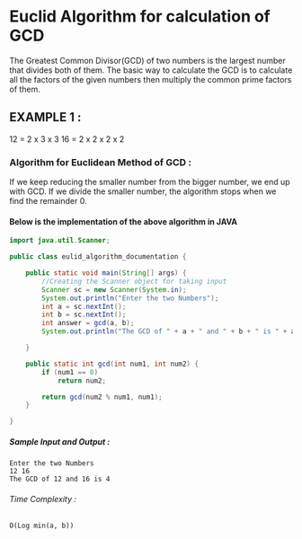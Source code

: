 # Euclid Algorithm for calculation of GCD

The Greatest Common Divisor(GCD) of two numbers is the largest number that divides 
both of them.
The basic way to calculate the GCD is to calculate all the factors of the given numbers then multiply the common prime factors of them.

## EXAMPLE 1 :
12 = 2 x 3 x 3
16 = 2 x 2 x 2 x 2

### Algorithm for Euclidean Method of GCD :

If we keep reducing the smaller number from the bigger number, we end up with GCD.
If we divide the smaller number, the algorithm stops when we find the remainder 0.

#### Below is the implementation of the above algorithm in JAVA

```java
import java.util.Scanner;

public class eulid_algorithm_documentation {

	public static void main(String[] args) {
		//Creating the Scanner object for taking input
		Scanner sc = new Scanner(System.in);
		System.out.println("Enter the two Numbers");
		int a = sc.nextInt();
		int b = sc.nextInt();
		int answer = gcd(a, b);
		System.out.println("The GCD of " + a + " and " + b + " is " + answer);

	}

	public static int gcd(int num1, int num2) {
		if (num1 == 0)
			return num2;

		return gcd(num2 % num1, num1);
	}

}

```

   #####  Sample Input and Output :
        
    Enter the two Numbers
    12 16
    The GCD of 12 and 16 is 4

  ###### Time Complexity :

  ```O(Log min(a, b))```

